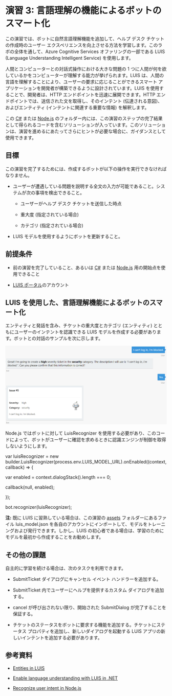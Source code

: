 # 演習 3: 言語理解の機能によるボットのスマート化

この演習では、ボットに自然言語理解機能を追加して、ヘルプ デスク
チケットの作成時のユーザー
エクスペリエンスを向上させる方法を学習します。このラボの全体を通して、Azure
Cognitive Services オファリングの一部である LUIS (Language Understanding
Intelligent Service) を使用します。

人間とコンピューターとの対話式操作における大きな問題の 1
つに人間が何を欲しているかをコンピューターが理解する能力が挙げられます。LUIS
は、人間の言語を理解することにより、ユーザーの要求に応じることができるスマート
アプリケーションを開発者が構築できるように設計されています。LUIS
を使用することで、開発者は、HTTP エンドポイントを迅速に展開できます。HTTP
エンドポイントでは、送信された文を取得し、そのインテント
(伝達される意図)、およびエンティティ (インテントに関連する重要な情報)
を解釈します。

この
[C\#](https://github.com/GeekTrainer/help-desk-bot-lab/blob/develop/CSharp/exercise3-LuisDialog)
または
[Node.js](https://github.com/GeekTrainer/help-desk-bot-lab/blob/develop/Node/exercise3-LuisDialog)
のフォルダー内には、この演習のステップの完了結果として得られるコードを含むソリューションが入っています。このソリューションは、演習を進めるにあたってさらにヒントが必要な場合に、ガイダンスとして使用できます。

## 目標

この演習を完了するためには、作成するボットが以下の操作を実行できなければなりません。

-   ユーザーが遭遇している問題を説明する全文の入力が可能であること。システムが次の事項を検出できること。

    -   ユーザーがヘルプ デスク チケットを送信した時点

    -   重大度 (指定されている場合)

    -   カテゴリ (指定されている場合)

-   LUIS モデルを使用するようにボットを更新すること。

## 前提条件

-   前の演習を完了していること、あるいは
    [C\#](https://github.com/GeekTrainer/help-desk-bot-lab/blob/develop/CSharp/exercise2-TicketSubmissionDialog)
    または
    [Node.js](https://github.com/GeekTrainer/help-desk-bot-lab/blob/develop/Node/exercise2-TicketSubmissionDialog)
    用の開始点を使用できること

-   [LUIS ポータル](https://www.luis.ai/)のアカウント

## LUIS を使用した、言語理解機能によるボットのスマート化

エンティティと発話を含み、チケットの重大度とカテゴリ (エンティティ)
とともにユーザーのインテントを認識できる LUIS
モデルを作成する必要があります。ボットとの対話のサンプルを次に示します。

![](media/7bb849ebbeeae5464880cf4211bad3d4.png)

Node.js ではボットに対して LuisRecognizer
を使用する必要があり、このコードによって、ボットがユーザーに確認を求めるときに認識エンジンが制御を取得しないようにします。

var luisRecognizer = new
builder.LuisRecognizer(process.env.LUIS\_MODEL\_URL).onEnabled((context,
callback) =\> {

var enabled = context.dialogStack().length === 0;

callback(null, enabled);

});

bot.recognizer(luisRecognizer);

**注:** 既に LUIS に習熟している場合は、この演習の
[assets](https://github.com/GeekTrainer/help-desk-bot-lab/blob/develop/assets/exercise3-LuisDialog)
フォルダーにあるファイル luis\_model.json
を各自のアカウントにインポートして、モデルをトレーニングおよび発行できます。しかし、LUIS
の初心者である場合は、学習のためにモデルを最初から作成することをお勧めします。

## その他の課題

自主的に学習を続ける場合は、次のタスクを利用できます。

-   SubmitTicket ダイアログにキャンセル イベント ハンドラーを追加する。

-   SubmitTicket 内でユーザーにヘルプを提供するカスタム ダイアログを追加する。

-   cancel が呼び出されない限り、開始された SubmitDialog
    が完了することを保証する。

-   チケットのステータスをボットに要求する機能を追加する。チケットにステータス
    プロパティを追加し、新しいダイアログを起動する LUIS
    アプリの新しいインテントを追加する必要があります。

## 参考資料

-   [Entities in
    LUIS](https://docs.microsoft.com/en-us/azure/cognitive-services/LUIS/luis-concept-entity-types)

-   [Enable language understanding with LUIS in
    .NET](https://docs.microsoft.com/en-us/bot-framework/dotnet/bot-builder-dotnet-luis-dialogs)

-   [Recognize user intent in
    Node.js](https://docs.microsoft.com/en-us/bot-framework/nodejs/bot-builder-nodejs-recognize-intent)
